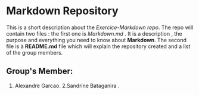 # Markdown Repository

This is a short description about the *Exercice-Markdown repo*. The repo will contain two files :
the first one is *Markdown.md* . It is a description , the purpose and everything you need to know about **Markdown**.
The second file is à **README.md** file which will explain the repository created and a list of the group members.

## Group's Member:

1. Alexandre Garcao.
2.Sandrine Bataganira .
